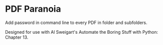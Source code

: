# PDF Paranoia

Add password in command line to every PDF in folder and subfolders.

Designed for use with Al Sweigart's Automate the Boring Stuff with Python: Chapter 13.